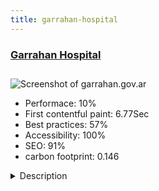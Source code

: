 ```yaml
---
title: garrahan-hospital
---
```


<div style="height: 3rem">
  <a href="http://www.garrahan.gov.ar"><h3>Garrahan Hospital</h3></a>
</div>
<img loading="lazy" src="/images/thumbs/garrahan.gov.ar.jpg" alt="Screenshot of garrahan.gov.ar" />
<ul>
  <li>Performace: 10%</li>
  <li>
    First contentful paint:
    6.77Sec
  </li>
  <li>Best practices: 57%</li>
  <li>Accessibility: 100%</li>
  <li>SEO: 91%</li>
  <li>carbon footprint: 0.146</li>
</ul>
<details>
  <summary>Description</summary>
  <p>Main portal of Garrahan Hospital, one of the most important public institutions on health from Argentina, pointing mainly to children care.Web fully development on Joomla, originally made as HTML website and converted to a template, including customization on modules and other extensions like PBB Booking.</p>
</details>


